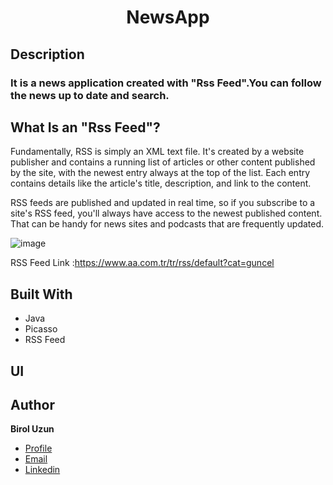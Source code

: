 

<h1 align="center">NewsApp</h1>

## Description

### It is a news application created with "Rss Feed".You can follow the news up to date and search.



## What Is an "Rss Feed"?
Fundamentally, RSS is simply an XML text file. It's created by a website publisher and contains a running list of articles or other content published by the site, with the newest entry always at the top of the list. Each entry contains details like the article's title, description, and link to the content.

RSS feeds are published and updated in real time, so if you subscribe to a site's RSS feed, you'll always have access to the newest published content. That can be handy for news sites and podcasts that are frequently updated. 

![image](https://user-images.githubusercontent.com/42109123/126242482-03cd6dfb-4825-41a7-a820-d148c5a9e2a4.png)

RSS Feed Link :https://www.aa.com.tr/tr/rss/default?cat=guncel

## Built With

- Java
- Picasso
- RSS Feed

## UI

## Author

**Birol Uzun**

- [Profile](https://github.com/brluzn)
- [Email](mailto:brl.uzn2017@gmail.com?subject=Hi% "Hi!")
- [Linkedin](https://linkedin.com/in/birol-uzun-625304159)
